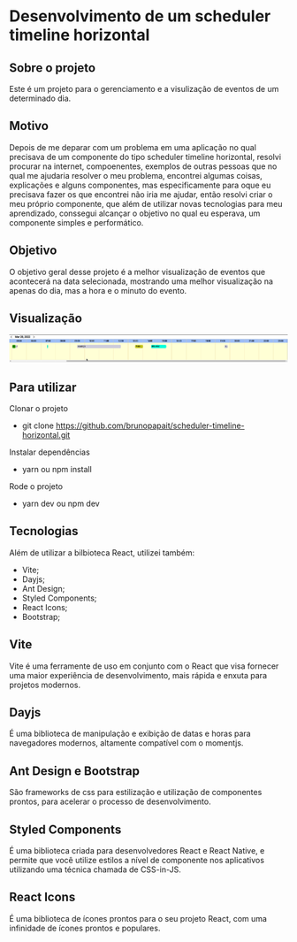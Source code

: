 # Desenvolvimento de um scheduler timeline horizontal

## Sobre o projeto

Este é um projeto para o gerenciamento e a visulização de eventos de um determinado dia.

## Motivo

Depois de me deparar com um problema em uma aplicação no qual precisava de um componente do tipo scheduler timeline horizontal, resolvi procurar na internet, compoenentes, exemplos de outras pessoas que no qual me ajudaria resolver o meu problema, encontrei algumas coisas, explicações e alguns componentes, mas especificamente para oque eu precisava fazer os que encontrei não iria me ajudar, então resolvi criar o meu próprio componente, que além de utilizar novas tecnologias para meu aprendizado, conssegui alcançar o objetivo no qual eu esperava, um componente simples e performático. 

## Objetivo

O objetivo geral desse projeto é a melhor visualização de eventos que acontecerá na data selecionada, mostrando uma melhor visualização na apenas do dia, mas a hora e o minuto do evento.

## Visualização

![](https://github.com/brunopapait/scheduler-timeline-horizontal/blob/main/Peek%2028-03-2022%2023-59.gif)

## Para utilizar

Clonar o projeto
- git clone https://github.com/brunopapait/scheduler-timeline-horizontal.git

Instalar dependências
- yarn ou npm install

Rode o projeto
- yarn dev ou npm dev

## Tecnologias

Além de utilizar a bilbioteca React, utilizei também:

- Vite;
- Dayjs;
- Ant Design;
- Styled Components;
- React Icons;
- Bootstrap;

## Vite
Vite é uma ferramente de uso em conjunto com o React que visa fornecer uma maior experiência de desenvolvimento, mais rápida e enxuta para projetos modernos.

## Dayjs
É uma biblioteca de manipulação e exibição de datas e horas para navegadores modernos, altamente compatível com o momentjs. 

## Ant Design e Bootstrap
São frameworks de css para estilização e utilização de componentes prontos, para acelerar o processo de desenvolvimento.

## Styled Components
É uma biblioteca criada para desenvolvedores React e React Native, e permite que você utilize estilos a nível de componente nos aplicativos utilizando uma técnica chamada de CSS-in-JS.

## React Icons
É uma biblioteca de ícones prontos para o seu projeto React, com uma infinidade de ícones prontos e populares. 
